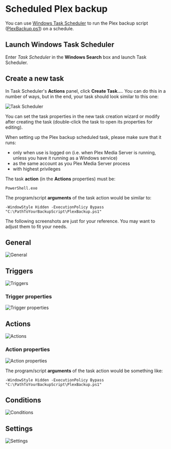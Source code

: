 # Scheduled Plex backup

You can use [Windows Task Scheduler](https://docs.microsoft.com/en-us/windows/desktop/taskschd/task-scheduler-start-page) to run the Plex backup script ([PlexBackup.ps1](PlexBackup.ps1)) on a schedule.

## Launch Windows Task Scheduler

Enter _Task Scheduler_ in the __Windows Search__ box and launch Task Scheduler.

## Create a new task

In Task Scheduler's __Actions__ panel, click __Create Task...__. You can do this in a number of ways, but in the end, your task should look similar to this one:

![Task Scheduler](https://user-images.githubusercontent.com/2113681/52493659-e50aa880-2b80-11e9-84b2-f3a2fdbd7112.PNG)

You can set the task properties in the new task creation wizard or modify after creating the task (double-click the task to open its properties for editing).

When setting up the Plex backup scheduled task, please make sure that it runs:

- only when use is logged on (i.e. when Plex Media Server is running, unless you have it running as a Windows service)
- as the same account as you Plex Media Server process
- with highest privileges

The task __action__ (in the __Actions__ properties) must be:

`PowerShell.exe`

The program/script __arguments__ of the task action would be similar to:

`-WindowStyle Hidden -ExecutionPolicy Bypass "C:\PathToYourBackupScript\PlexBackup.ps1"`

The following screenshots are just for your reference. You may want to adjust them to fit your needs.

## General

![General](https://user-images.githubusercontent.com/2113681/52495321-2dc46080-2b85-11e9-8f27-194950df07da.PNG)

## Triggers 

![Triggers](https://user-images.githubusercontent.com/2113681/52493677-efc53d80-2b80-11e9-9918-98643313a70e.PNG)

### Trigger properties

![Trigger properties](https://user-images.githubusercontent.com/2113681/52493684-f3f15b00-2b80-11e9-8646-5f108ce4b954.PNG)

## Actions

![Actions](https://user-images.githubusercontent.com/2113681/52493692-f9e73c00-2b80-11e9-91f8-d3f438cb5c20.PNG)

### Action properties

![Action properties](https://user-images.githubusercontent.com/2113681/52499026-53566780-2b8f-11e9-8990-38eee6525340.PNG)

The program/script __arguments__ of the task action would be something like:

`-WindowStyle Hidden -ExecutionPolicy Bypass "C:\PathToYourBackupScript\PlexBackup.ps1"`

## Conditions

![Conditions](https://user-images.githubusercontent.com/2113681/52493716-023f7700-2b81-11e9-96a5-b673da4379f6.PNG)

## Settings

![Settings](https://user-images.githubusercontent.com/2113681/52493729-066b9480-2b81-11e9-8130-6965da7de755.PNG)
